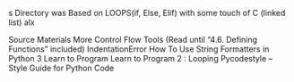 s Directory was Based on
LOOPS(if, Else, Elif) with some touch of C (linked list)
alx

Source Materials
More Control Flow Tools (Read until “4.6. Defining Functions” included)
IndentationError
How To Use String Formatters in Python 3
Learn to Program
Learn to Program 2 : Looping
Pycodestyle – Style Guide for Python Code
